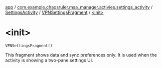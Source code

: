 [app](../../../index.md) / [com.example.chaosruler.msa_manager.activies.settings_activity](../../index.md) / [SettingsActivity](../index.md) / [VPNSettingsFragment](index.md) / [&lt;init&gt;](.)

# &lt;init&gt;

`VPNSettingsFragment()`

This fragment shows data and sync preferences only. It is used when the
activity is showing a two-pane settings UI.

